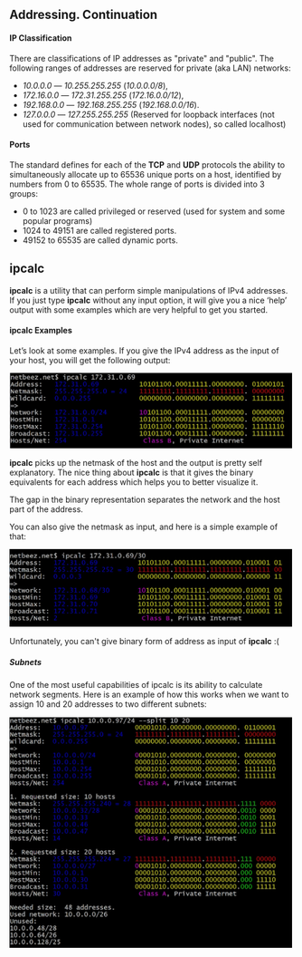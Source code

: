 ## Addressing. Continuation

#### IP Classification

There are classifications of IP addresses as "private" and "public". The following ranges of addresses are reserved for private (aka LAN) networks:
- *10.0.0.0* — *10.255.255.255* (*10.0.0.0/8*),
- *172.16.0.0* — *172.31.255.255* (*172.16.0.0/12*),
- *192.168.0.0* — *192.168.255.255* (*192.168.0.0/16*).
- *127.0.0.0* — *127.255.255.255* (Reserved for loopback interfaces (not used for communication between network nodes), so called localhost)

#### Ports

The standard defines for each of the **TCP** and **UDP** protocols the ability to simultaneously allocate up to 65536 unique ports on a host,
identified by numbers from 0 to 65535.
The whole range of ports is divided into 3 groups:
- 0 to 1023 are called privileged or reserved (used for system and some popular programs)
- 1024 to 49151 are called registered ports.
- 49152 to 65535 are called dynamic ports.

## **ipcalc**

**ipcalc** is a utility that can perform simple manipulations of IPv4 addresses.
If you just type **ipcalc** without any input option, it will give you a nice ‘help’ output with some examples which are very helpful to get you started.

#### **ipcalc** Examples

Let’s look at some examples. If you give the IPv4 address as the input of your host, you will get the following output:

<img src="../misc/images/ipcalc1.png" alt="network_route" width="500"/>

**ipcalc** picks up the netmask of the host and the output is pretty self explanatory.
The nice thing about **ipcalc** is that it gives the binary equivalents for each address which helps you to better visualize it.

The gap in the binary representation separates the network and the host part of the address.

You can also give the netmask as input, and here is a simple example of that:

<img src="../misc/images/ipcalc2.png" alt="network_route" width="500"/>

Unfortunately, you can't give binary form of address as input of **ipcalc** :(

##### Subnets

One of the most useful capabilities of ipcalc is its ability to calculate network segments. Here is an example of how this works when we want to assign 10 and 20 addresses to two different subnets:

<img src="../misc/images/ipcalc3.png" alt="network_route" width="500"/>
